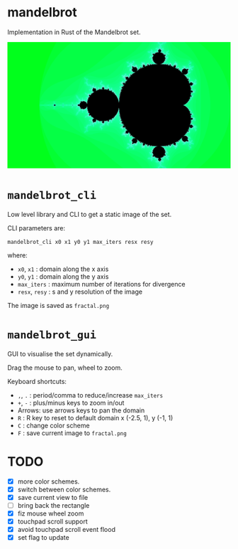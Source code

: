 # mandelbrot

Implementation in Rust of the Mandelbrot set.

![Mandelbrot set](fractal.png)

# `mandelbrot_cli`

Low level library and CLI to get a static image of the set.

CLI parameters are:

```
mandelbrot_cli x0 x1 y0 y1 max_iters resx resy
```

where:

 - `x0`, `x1` : domain along the x axis
 - `y0`, `y1` : domain along the y axis
 - `max_iters` : maximum number of iterations for divergence
 - `resx`, `resy` : s and y resolution of the image

The image is saved as `fractal.png`

# `mandelbrot_gui`

GUI to visualise the set dynamically.

Drag the mouse to pan, wheel to zoom.


Keyboard shortcuts:

 - `,`, `.` : period/comma to reduce/increase `max_iters`
 - `+`, `-` : plus/minus keys to zoom in/out
 - Arrows: use arrows keys to pan the domain
 - `R` : R key to reset to default domain x (-2.5, 1), y (-1, 1)
 - `C` : change color scheme
 - `F` : save current image to `fractal.png`

# TODO

 - [x] more color schemes.
 - [x] switch between color schemes.
 - [x] save current view to file
 - [ ] bring back the rectangle
 - [x] fiz mouse wheel zoom
 - [x] touchpad scroll support
 - [x] avoid touchpad scroll event flood
 - [x] set flag to update 